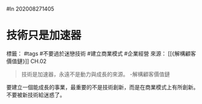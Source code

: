#ln 202008271405
# 技術只是加速器
標籤： #tags #不要過於迷戀技術 #建立商業模式 #企業經營 
來源： [[《解構顧客價值鏈》]] CH.02


>技術是加速器，永遠不是動力與成長的來源。 -解構顧客價值鏈

要建立一個能成長的事業，最重要的不是技術創新，而是在商業模式上有所創新。不要被新技術給迷惑了。